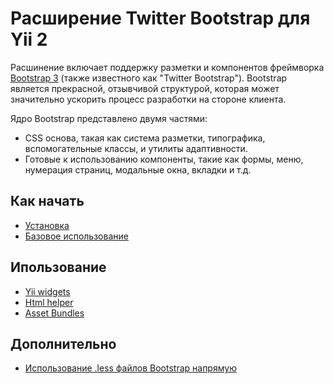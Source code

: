 Расширение Twitter Bootstrap для Yii 2
=====================================

Расшинение включает поддержку разметки и компонентов фреймворка [Bootstrap 3](http://getbootstrap.com/) (также известного как "Twitter Bootstrap"). Bootstrap является прекрасной, отзывчивой структурой, которая может значительно ускорить процесс разработки на стороне клиента.

Ядро Bootstrap представлено двумя частями:

- CSS основа, такая как система разметки, типографика, вспомогательные классы, и утилиты адаптивности.
- Готовые к использованию компоненты, такие как формы, меню, нумерация страниц, модальные окна, вкладки и т.д.

Как начать
---------------

* [Установка](installation.md)
* [Базовое использование](basic-usage.md)

Ипользование
----- 

* [Yii widgets](usage-widgets.md)
* [Html helper](helper-html.md)
* [Asset Bundles](asset-bundles.md)

Дополнительно
-----------------

* [Использование .less файлов Bootstrap напрямую](topics-less.md)
